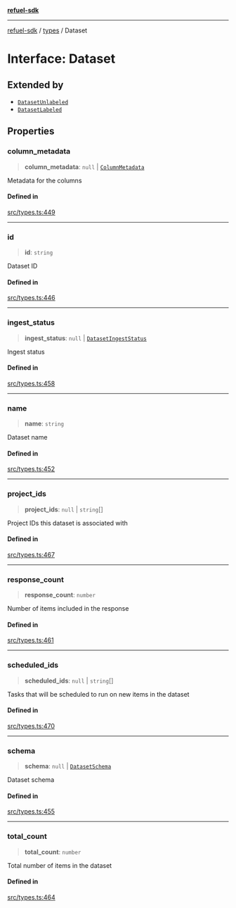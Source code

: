 [**refuel-sdk**](../../README.md)

***

[refuel-sdk](../../modules.md) / [types](../README.md) / Dataset

# Interface: Dataset

## Extended by

- [`DatasetUnlabeled`](DatasetUnlabeled.md)
- [`DatasetLabeled`](DatasetLabeled.md)

## Properties

### column\_metadata

> **column\_metadata**: `null` \| [`ColumnMetadata`](ColumnMetadata.md)

Metadata for the columns

#### Defined in

[src/types.ts:449](https://github.com/refuel-ai/refuel-sdk/blob/1b12f0442d5e4e331bc7d9e4f1f5828e99232382/src/types.ts#L449)

***

### id

> **id**: `string`

Dataset ID

#### Defined in

[src/types.ts:446](https://github.com/refuel-ai/refuel-sdk/blob/1b12f0442d5e4e331bc7d9e4f1f5828e99232382/src/types.ts#L446)

***

### ingest\_status

> **ingest\_status**: `null` \| [`DatasetIngestStatus`](../enumerations/DatasetIngestStatus.md)

Ingest status

#### Defined in

[src/types.ts:458](https://github.com/refuel-ai/refuel-sdk/blob/1b12f0442d5e4e331bc7d9e4f1f5828e99232382/src/types.ts#L458)

***

### name

> **name**: `string`

Dataset name

#### Defined in

[src/types.ts:452](https://github.com/refuel-ai/refuel-sdk/blob/1b12f0442d5e4e331bc7d9e4f1f5828e99232382/src/types.ts#L452)

***

### project\_ids

> **project\_ids**: `null` \| `string`[]

Project IDs this dataset is associated with

#### Defined in

[src/types.ts:467](https://github.com/refuel-ai/refuel-sdk/blob/1b12f0442d5e4e331bc7d9e4f1f5828e99232382/src/types.ts#L467)

***

### response\_count

> **response\_count**: `number`

Number of items included in the response

#### Defined in

[src/types.ts:461](https://github.com/refuel-ai/refuel-sdk/blob/1b12f0442d5e4e331bc7d9e4f1f5828e99232382/src/types.ts#L461)

***

### scheduled\_ids

> **scheduled\_ids**: `null` \| `string`[]

Tasks that will be scheduled to run on new items in the dataset

#### Defined in

[src/types.ts:470](https://github.com/refuel-ai/refuel-sdk/blob/1b12f0442d5e4e331bc7d9e4f1f5828e99232382/src/types.ts#L470)

***

### schema

> **schema**: `null` \| [`DatasetSchema`](DatasetSchema.md)

Dataset schema

#### Defined in

[src/types.ts:455](https://github.com/refuel-ai/refuel-sdk/blob/1b12f0442d5e4e331bc7d9e4f1f5828e99232382/src/types.ts#L455)

***

### total\_count

> **total\_count**: `number`

Total number of items in the dataset

#### Defined in

[src/types.ts:464](https://github.com/refuel-ai/refuel-sdk/blob/1b12f0442d5e4e331bc7d9e4f1f5828e99232382/src/types.ts#L464)
